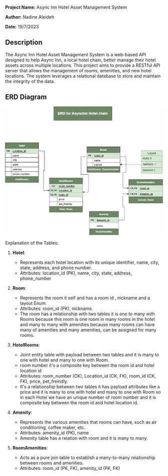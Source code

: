 **Project Name:** Async Inn Hotel Asset Management System

**Author:** Nadine Aleideh

**Date:** 19/7/2023

## Description

The Async Inn Hotel Asset Management System is a web-based API designed to help Async Inn, a local hotel chain, better manage their hotel assets across multiple locations. This project aims to provide a RESTful API server that allows the management of rooms, amenities, and new hotel locations. The system leverages a relational database to store and maintain the integrity of the data.

## ERD Diagram

![Async Inn ERD](./assets/ERDhotel.png)

Explanation of the Tables:

1. **Hotel**:
   - Represents each hotel location with its unique identifier, name, city, state, address, and phone number.
   - Attributes: location_id (PK), name, city, state, address, phone_number

2. **Room**:
   - Represents the room it self and has a room id , nickname and a layout Enum.
   - Attributes: room_id (PK), nickname.
   - The room has a relationship with two tables it is one to many with Rooms because this room is one room in many rooms in the hotel and many to many with amenities because many rooms can have many of amenities and many amenities, can be assigned for many rooms.

3. **HotelRooms**:
   - Joint entity table with payload between two tables and it is many to one with hotel and many to one with Room.
   - room number it's a composite key between the room id and hotel location id
   - Attributes: room_number (CK), Location_id (CK, FK), room_id (CK, FK), price, pet_freindly.
   - It's a relationship between two tables it has payload attributes like a price and it is many to one with hotel and many to one with Room so in each Hotel we have an unique number of room number and it is composite key between the room id and hotel location id.

4. **Amenity**:
   - Represents the various amenities that rooms can have, such as air conditioning, coffee maker, etc.
   - Attributes: amenity_id (PK), name
   - Amenity table has a relation with room and it is many to many.

5. **RoomAmenities**:
   - Acts as a pure join table to establish a many-to-many relationship between rooms and amenities.
   - Attributes: room_id (PK, FK), amenity_id (PK, FK)
